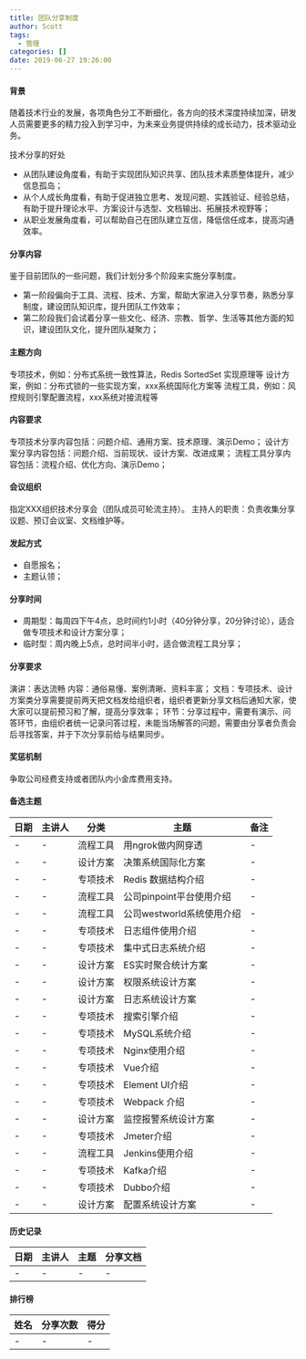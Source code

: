```yaml
---
title: 团队分享制度
author: Scott
tags:
  - 管理
categories: []
date: 2019-06-27 19:26:00
---
```

#### 背景
随着技术行业的发展，各项角色分工不断细化，各方向的技术深度持续加深，研发人员需要更多的精力投入到学习中，为未来业务提供持续的成长动力，技术驱动业务。

技术分享的好处
* 从团队建设角度看，有助于实现团队知识共享、团队技术素质整体提升，减少信息孤岛；
* 从个人成长角度看，有助于促进独立思考、发现问题、实践验证、经验总结，有助于提升理论水平、方案设计与选型、文档输出、拓展技术视野等；
* 从职业发展角度看，可以帮助自己在团队建立互信，降低信任成本，提高沟通效率。

#### 分享内容
鉴于目前团队的一些问题，我们计划分多个阶段来实施分享制度。
* 第一阶段偏向于工具、流程、技术、方案，帮助大家进入分享节奏，熟悉分享制度，建设团队知识库，提升团队工作效率；
* 第二阶段我们会试着分享一些文化、经济、宗教、哲学、生活等其他方面的知识，建设团队文化，提升团队凝聚力；

#### 主题方向
专项技术，例如：分布式系统一致性算法，Redis SortedSet 实现原理等
设计方案，例如：分布式锁的一些实现方案，xxx系统国际化方案等
流程工具，例如：风控规则引擎配置流程，xxx系统对接流程等

#### 内容要求
专项技术分享内容包括：问题介绍、通用方案、技术原理、演示Demo；
设计方案分享内容包括：问题介绍、当前现状、设计方案、改进成果；
流程工具分享内容包括：流程介绍、优化方向、演示Demo；

#### 会议组织
指定XXX组织技术分享会（团队成员可轮流主持）。
主持人的职责：负责收集分享议题、预订会议室、文档维护等。

#### 发起方式
* 自愿报名；
* 主题认领；

#### 分享时间
* 周期型：每周四下午4点，总时间约1小时（40分钟分享，20分钟讨论），适合做专项技术和设计方案分享；
* 临时型：周内晚上5点，总时间半小时，适合做流程工具分享；

#### 分享要求
演讲：表达流畅
内容：通俗易懂、案例清晰、资料丰富；
文档：专项技术、设计方案类分享需要提前两天把文档发给组织者，组织者更新分享文档后通知大家，使大家可以提前预习和了解，提高分享效率；
环节：分享过程中，需要有演示、问答环节，由组织者统一记录问答过程，未能当场解答的问题，需要由分享者负责会后寻找答案，并于下次分享前给与结果同步。

#### 奖惩机制
争取公司经费支持或者团队内小金库费用支持。

#### 备选主题
|日期|	主讲人|	分类	|主题|	备注|
|--|--|--|--|--|
|-|-|流程工具|	用ngrok做内网穿透	|-|
|-|-|设计方案|	决策系统国际化方案		|-|
|-|-|专项技术|	Redis 数据结构介绍		|-|
|-|-|流程工具|	公司pinpoint平台使用介绍		|-|
|-|-|流程工具|	公司westworld系统使用介绍		|-|
|-|-|专项技术|	日志组件使用介绍	|-|
|-|-|专项技术|	集中式日志系统介绍	|-|
|-|-|设计方案|	ES实时聚合统计方案	|-|
|-|-|设计方案|	权限系统设计方案	|-|
|-|-|设计方案|	日志系统设计方案	|-|
|-|-|专项技术|	搜索引擎介绍	|-|
|-|-|专项技术|	MySQL系统介绍	|-|
|-|-|专项技术|	Nginx使用介绍	|-|
|-|-|专项技术|	Vue介绍	|-|
|-|-|专项技术|	Element UI介绍	|-|
|-|-|专项技术|	Webpack 介绍	|-|
|-|-|设计方案|	监控报警系统设计方案	|-|
|-|-|专项技术|	Jmeter介绍	|-|
|-|-|流程工具|	Jenkins使用介绍	|-|
|-|-|专项技术|	Kafka介绍	|-|
|-|-|专项技术|	Dubbo介绍	|-|
|-|-|设计方案|	配置系统设计方案	|-|

#### 历史记录
| 日期| 主讲人| 主题| 分享文档|
|--|--|--|--|
|-|-|-|-|

#### 排行榜
|姓名|	分享次数|得分|
|--|--|--|
|-|-|-|